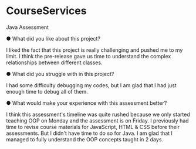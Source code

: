 # CourseServices
Java Assessment

●	What did you like about this project?

I liked the fact that this project is really challenging and pushed me to my limit. I think the pre-release gave us time to understand the complex relationships between different classes.

●	What did you struggle with in this project?

I had some difficulty debugging my codes, but I am glad that I had just enough time to debug all of them.

●	What would make your experience with this assessment better?

I think this assessment's timeline was quite rushed because we only started teaching OOP on Monday and the assessment is on Friday. I previously had time to revise course materials for JavaScript, HTML & CSS before their assessments. But I didn't have time to do so for Java. I am glad that I managed to fully understand the OOP concepts taught in 2 days.
